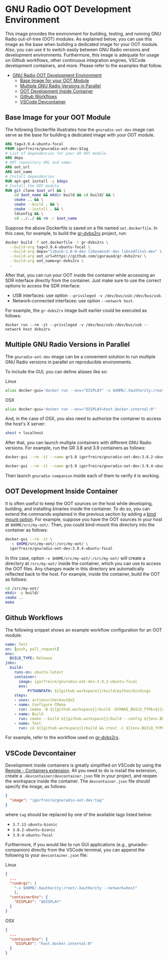 # GNU Radio OOT Development Environment

This image provides the environment for building, testing, and running GNU Radio out-of-tree (OOT) modules. As explained below, you can use this image as the base when building a dedicated image for your OOT module. Also, you can use it to switch easily between GNU Radio versions and development environments. Furthermore, this image is adequate for usage on Github workflows, other continuous integration engines, VSCode development containers, and more. Please refer to the examples that follow.

- [GNU Radio OOT Development Environment](#gnu-radio-oot-development-environment)
  - [Base Image for your OOT Module](#base-image-for-your-oot-module)
  - [Multiple GNU Radio Versions in Parallel](#multiple-gnu-radio-versions-in-parallel)
  - [OOT Development Inside Container](#oot-development-inside-container)
  - [Github Workflows](#github-workflows)
  - [VSCode Devcontainer](#vscode-devcontainer)

## Base Image for your OOT Module

The following Dockerfile illustrates how the `gnuradio-oot-dev` image can serve as the base for building a dedicated image with your OOT module.

```Dockerfile
ARG tag=3.9.4-ubuntu-focal
FROM igorfreire/gnuradio-oot-dev:$tag
# List of dependencies for your GR OOT module.
ARG deps
# OOT repository URL and name:
ARG oot_url
ARG oot_name
# Install dependencies
RUN apt-get install -y $deps
# Install the OOT module
RUN git clone $oot_url && \
    cd $oot_name && mkdir build && cd build/ && \
    cmake .. && \
    cmake --build . && \
    cmake --install . && \
    ldconfig && \
    cd ../../ && rm -r $oot_name
```

Suppose the above Dockerfile is saved on a file named `oot.dockerfile`. In this case, for example, to build the [gr-dvbs2rx](https://github.com/igorauad/gr-dvbs2rx/) project, run:

```bash
docker build -f oot.dockerfile -t gr-dvbs2rx \
  --build-arg tag=3.9.4-ubuntu-focal \
  --build-arg deps="libusb-1.0-0-dev libosmosdr-dev libsndfile1-dev" \
  --build-arg oot_url=https://github.com/igorauad/gr-dvbs2rx/ \
  --build-arg oot_name=gr-dvbs2rx \
  .
```

After that, you can run your OOT inside the container while accessing an SDR interface directly from the container. Just make sure to use the correct options to access the SDR interface:

- USB interfaces: use option `--privileged -v /dev/bus/usb:/dev/bus/usb`.
- Network-connected interfaces: use option `--network host`.

For example, the `gr-dvbs2rx` image built earlier could be executed as follows:

```
docker run --rm -it --privileged -v /dev/bus/usb:/dev/bus/usb --network host dvbs2rx
```

## Multiple GNU Radio Versions in Parallel

The `gnuradio-oot-dev` image can be a convenient solution to run multiple GNU Radio versions in parallel on reproducible environments.

To include the GUI, you can define aliases like so:

Linux
```bash
alias docker-gui='docker run --env="DISPLAY" -v $HOME/.Xauthority:/root/.Xauthority --network=host'
```

OSX
```bash
alias docker-gui='docker run --env="DISPLAY=host.docker.internal:0"'
```

And, in the case of OSX, you also need to authorize the container to access the host's X server:

```bash
xhost + localhost
```

After that, you can launch multiple containers with different GNU Radio
versions. For example, run the GR 3.8 and 3.9 containers as follows:

```bash
docker-gui --rm -it --name gr3.8 igorfreire/gnuradio-oot-dev:3.8.2-ubuntu-bionic
```

```bash
docker-gui --rm -it --name gr3.9 igorfreire/gnuradio-oot-dev:3.9.4-ubuntu-focal
```

Then launch `gnuradio-companion` inside each of them to verify it is working.

## OOT Development Inside Container

It is often useful to keep the OOT sources on the host while developing, building, and installing binaries inside the container. To do so, you can extend the commands explained in the previous section by adding a [bind mount option](https://docs.docker.com/engine/reference/run/#volume-shared-filesystems). For example, suppose you have the OOT sources in your host at `$HOME/src/my-oot/`. Then, you could bind-mount this directory into the container as follows:

```bash
docker-gui --rm -it \
  -v $HOME/src/my-oot/:/src/my-oot/ \
  igorfreire/gnuradio-oot-dev:3.9.4-ubuntu-focal
```

In this case, option `-v $HOME/src/my-oot/:/src/my-oot/` will create a directory at `/src/my-oot/` inside the container, which you can use to access the OOT files. Any changes made in this directory are automatically reflected back to the host. For example, inside the container, build the OOT as follows:

```bash
cd /src/my-oot/
mkdir -p build/
cmake ..
make
```

## Github Workflows

The following snippet shows an example workflow configuration for an OOT module:

```yml
name: Test
on: [push, pull_request]
env:
  BUILD_TYPE: Release
jobs:
  build:
    runs-on: ubuntu-latest
    container:
      image: igorfreire/gnuradio-oot-dev:3.9.2-ubuntu-focal
      env:
          PYTHONPATH: ${{github.workspace}}/build/python/bindings
    steps:
    - uses: actions/checkout@v2
    - name: Configure CMake
      run: cmake -B ${{github.workspace}}/build -DCMAKE_BUILD_TYPE=${{env.BUILD_TYPE}}
    - name: Build
      run: cmake --build ${{github.workspace}}/build --config ${{env.BUILD_TYPE}}
    - name: Test
      run: cd ${{github.workspace}}/build && ctest -C ${{env.BUILD_TYPE}} -VV
```

For example, refer to the workflow used on [gr-dvbs2rx](https://github.com/igorauad/gr-dvbs2rx/blob/master/.github/workflows/test.yml).

## VSCode Devcontainer

Development inside containers is greatly simplified on VSCode by using the [Remote - Containers extension](https://code.visualstudio.com/docs/remote/containers). All you need to do is install the extension, create a `.devcontainer/devcontainer.json` file in your project, and reopen the workspace inside the container. The `devcontainer.json` file should specify the image, as follows:

```json
{
  "image": "igorfreire/gnuradio-oot-dev:tag"
}
```

where `tag` should be replaced by one of the available tags listed below:

- `3.7.11-ubuntu-bionic`
- `3.8.2-ubuntu-bionic`
- `3.9.4-ubuntu-focal`

Furthermore, if you would like to run GUI applications (e.g., gnuradio-companion) directly from the VSCode terminal, you can append the following to your `devcontainer.json` file:

Linux
```json
{
  ...
  "runArgs": [
    "-v $HOME/.Xauthority:/root/.Xauthority --network=host"
	],
  "containerEnv": {
    "DISPLAY": "$DISPLAY"
  }
}
```

OSX
```json
{
  ...
  "containerEnv": {
    "DISPLAY": "host.docker.internal:0"
  }
}
```